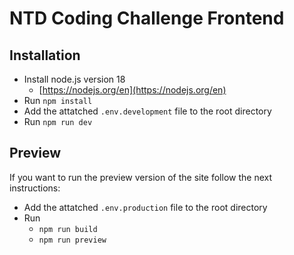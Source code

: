 # NTD Coding Challenge Frontend

## Installation

* Install node.js version 18
  * [https://nodejs.org/en](https://nodejs.org/en)
* Run `npm install`
* Add the attatched `.env.development` file to the root directory
* Run `npm run dev`

## Preview

If you want to run the preview version of the site follow the next instructions:

* Add the attatched `.env.production` file to the root directory
* Run
  * `npm run build`
  * `npm run preview`
